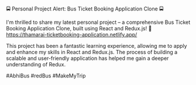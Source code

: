 🚍 Personal Project Alert: Bus Ticket Booking Application Clone 🚍

I'm thrilled to share my latest personal project – a comprehensive Bus Ticket Booking Application Clone, built using React and Redux.js! 🎉 https://thamarai-ticketbooking-application.netlify.app/

This project has been a fantastic learning experience, allowing me to apply and enhance my skills in React and Redux.js. The process of building a scalable and user-friendly application has helped me gain a deeper understanding of Redux.

#AbhiBus #redBus #MakeMyTrip
